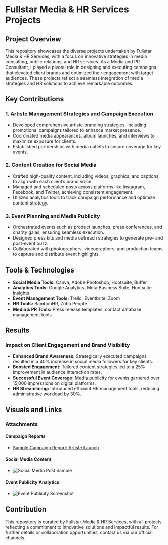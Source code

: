 
# Fullstar Media & HR Services Projects

## Project Overview
This repository showcases the diverse projects undertaken by Fullstar Media & HR Services, with a focus on innovative strategies in media consulting, public relations, and HR services. As a Media and PR Consultant, I played a pivotal role in designing and executing campaigns that elevated client brands and optimized their engagement with target audiences. These projects reflect a seamless integration of media strategies and HR solutions to achieve remarkable outcomes.

## Key Contributions
### 1. Artiste Management Strategies and Campaign Execution
- Developed comprehensive artiste branding strategies, including promotional campaigns tailored to enhance market presence.
- Coordinated media appearances, album launches, and interviews to maximize exposure for clients.
- Established partnerships with media outlets to secure coverage for key events.

### 2. Content Creation for Social Media
- Crafted high-quality content, including videos, graphics, and captions, to align with each client’s brand voice.
- Managed and scheduled posts across platforms like Instagram, Facebook, and Twitter, achieving consistent engagement.
- Utilized analytics tools to track campaign performance and optimize content strategy.

### 3. Event Planning and Media Publicity
- Orchestrated events such as product launches, press conferences, and charity galas, ensuring seamless execution.
- Designed press kits and media outreach strategies to generate pre- and post-event buzz.
- Collaborated with photographers, videographers, and production teams to capture and distribute event highlights.

## Tools & Technologies
- **Social Media Tools:** Canva, Adobe Photoshop, Hootsuite, Buffer
- **Analytics Tools:** Google Analytics, Meta Business Suite, Hootsuite Insights
- **Event Management Tools:** Trello, Eventbrite, Zoom
- **HR Tools:** BambooHR, Zoho People
- **Media & PR Tools:** Press release templates, contact database management tools

## Results
### Impact on Client Engagement and Brand Visibility
- **Enhanced Brand Awareness:** Strategically executed campaigns resulted in a 40% increase in social media followers for key clients.
- **Boosted Engagement:** Tailored content strategies led to a 25% improvement in audience interaction rates.
- **Successful Event Coverage:** Media publicity for events garnered over 15,000 impressions on digital platforms.
- **HR Streamlining:** Introduced efficient HR management tools, reducing administrative workload by 30%.

## Visuals and Links
### Attachments
#### Campaign Reports
- [Sample Campaign Report: Artiste Launch](documents/artiste_campaign_report.pdf)

#### Social Media Content
- ![Social Media Post Sample](images/social_media_sample.png)

#### Event Publicity Analytics
- ![Event Publicity Screenshot](images/event_publicity_analytics.png)

## Contribution
This repository is curated by Fullstar Media & HR Services, with all projects reflecting a commitment to innovative solutions and impactful results. For further details or collaboration opportunities, contact us via our official channels.

